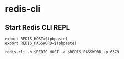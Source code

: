 # redis-cli

## Start Redis CLI REPL

```
export REDIS_HOST=$(pbpaste)
export REDIS_PASSWORD=$(pbpaste)

redis-cli -h $REDIS_HOST -a $REDIS_PASSWORD -p 6379
```



